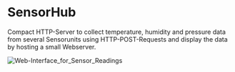 # SensorHub

Compact HTTP-Server to collect temperature, humidity and pressure data from several Sensorunits using HTTP-POST-Requests and display the data by hosting a small Webserver.

![Web-Interface_for_Sensor_Readings](https://github.com/jzimme14/SensorHub/images/)
